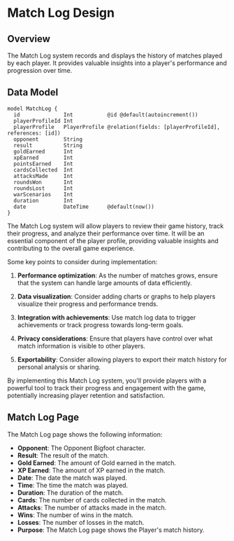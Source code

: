 # Match Log Design

## Overview
The Match Log system records and displays the history of matches played by each player. It provides valuable insights into a player's performance and progression over time.

## Data Model

```prisma
model MatchLog {
  id              Int           @id @default(autoincrement())
  playerProfileId Int
  playerProfile   PlayerProfile @relation(fields: [playerProfileId], references: [id])
  opponent        String
  result          String
  goldEarned      Int
  xpEarned        Int
  pointsEarned    Int
  cardsCollected  Int
  attacksMade     Int
  roundsWon       Int
  roundsLost      Int
  warScenarios    Int
  duration        Int
  date            DateTime      @default(now())
}
```

The Match Log system will allow players to review their game history, track their progress, and analyze their performance over time. It will be an essential component of the player profile, providing valuable insights and contributing to the overall game experience.

Some key points to consider during implementation:

1. **Performance optimization**: As the number of matches grows, ensure that the system can handle large amounts of data efficiently.

2. **Data visualization**: Consider adding charts or graphs to help players visualize their progress and performance trends.

3. **Integration with achievements**: Use match log data to trigger achievements or track progress towards long-term goals.

4. **Privacy considerations**: Ensure that players have control over what match information is visible to other players.

5. **Exportability**: Consider allowing players to export their match history for personal analysis or sharing.

By implementing this Match Log system, you'll provide players with a powerful tool to track their progress and engagement with the game, potentially increasing player retention and satisfaction.

## Match Log Page

The Match Log page shows the following information:
  - **Opponent**: The Opponent Bigfoot character.
  - **Result**: The result of the match.
  - **Gold Earned**: The amount of Gold earned in the match.
  - **XP Earned**: The amount of XP earned in the match.
  - **Date**: The date the match was played.
  - **Time**: The time the match was played.
  - **Duration**: The duration of the match.
  - **Cards**: The number of cards collected in the match.
  - **Attacks**: The number of attacks made in the match.
  - **Wins**: The number of wins in the match.
  - **Losses**: The number of losses in the match.
  - **Purpose**: The Match Log page shows the Player's match history.